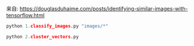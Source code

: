 

来自: https://douglasduhaime.com/posts/identifying-similar-images-with-tensorflow.html

```python
python 1.classify_images.py "images/*"
```

```python
python 2.cluster_vectors.py
```